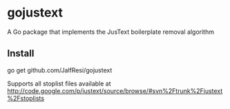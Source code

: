 gojustext
=========

A Go package that implements the JusText boilerplate removal algorithm

## Install

  go get github.com/JalfResi/gojustext

Supports all stoplist files available at http://code.google.com/p/justext/source/browse/#svn%2Ftrunk%2Fjustext%2Fstoplists

